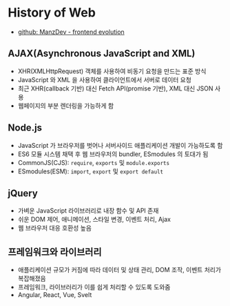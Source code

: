 # History of Web

- [github: ManzDev - frontend evolution](https://github.com/ManzDev/frontend-evolution)

## AJAX(Asynchronous JavaScript and XML)

- XHR(XMLHttpRequest) 객체를 사용하여 비동기 요청을 만드는 표준 방식
- JavaScript 와 XML 을 사용하여 클라이언트에서 서버로 데이터 요청
- 최근 XHR(callback 기반) 대신 Fetch API(promise 기반), XML 대신 JSON 사용
- 웹페이지의 부분 렌더링을 가능하게 함

## Node.js

- JavaScript 가 브라우저를 벗어나 서버사이드 애플리케이션 개발이 가능하도록 함
- ES6 모듈 시스템 채택 후 웹 브라우저의 bundler, ESmodules 의 토대가 됨
- CommonJS(CJS): `require`, `exports` 및 `module.exports`
- ESmodules(ESM): `import`, `export` 및 `export default`

## jQuery

- 가벼운 JavaScript 라이브러리로 내장 함수 및 API 존재
- 쉬운 DOM 제어, 애니메이션, 스타일 변경, 이벤트 처리, Ajax
- 웹 브라우저 대응 호환성 높음

## 프레임워크와 라이브러리

- 애플리케이션 규모가 커짐에 따라 데이터 및 상태 관리, DOM 조작, 이벤트 처리가 복잡해졌음
- 프레임워크, 라이브러리가 이를 쉽게 처리할 수 있도록 도와줌
- Angular, React, Vue, Svelt

